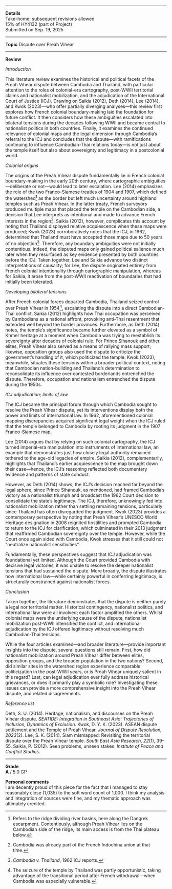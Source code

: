 ****

**Details**\
Take-home; subsequent revisions allowed\
15% of HY4132 (part of Project)\
Submitted on Sep. 19, 2025

****

**Topic**
Dispute over Preah Vihear

****

**Review**

*Introduction*

This literature review examines the historical and political facets of the Preah Vihear dispute between Cambodia and Thailand, with particular attention to the roles of colonial-era cartography, post-WWII territorial claims and nationalist mobilization, and the adjudication of the International Court of Justice (ICJ). Drawing on Saikia (2012), Deth (2014), Lee (2014), and Kwok (2023)—who offer partially diverging analyses—this review first explores how French colonial boundary-making laid the foundation for future conflict. It then considers how these ambiguities escalated into bilateral tensions during the decades following WWII and became central to nationalist politics in both countries. Finally, it examines the continued relevance of colonial maps and the legal dimension through Cambodia’s referral to the ICJ and concludes that the dispute—with ramifications continuing to influence Cambodian-Thai relations today—is not just about the temple itself but also about sovereignty and legitimacy in a postcolonial world.

*Colonial origins*

The origins of the Preah Vihear dispute fundamentally lie in French colonial boundary-making in the early 20th century, where cartographic ambiguities—deliberate or not—would lead to later escalation. Lee (2014) emphasizes the role of the two Franco-Siamese treaties of 1904 and 1907, which defined the watershed[^1] as the border but left much uncertainty around highland temples such as Preah Vihear. In the latter treaty, French surveyors produced multiple maps that placed the temple on the Cambodian side, a decision that Lee interprets as intentional and made to advance French interests in the region[^2]. Saikia (2012), however, complicates this account by noting that Thailand displayed relative acquiescence when these maps were produced; Kwok (2023) corroboratively notes that the ICJ, in 1962, determined that Thailand must have accepted those maps due to 50 years of no objection[^3]. Therefore, any boundary ambiguities were not initially contentious. Indeed, the disputed maps only gained political salience much later when they resurfaced as key evidence presented by both countries before the ICJ. Taken together, Lee and Saikia advance two distinct interpretations of causality; for Lee, the dispute originated entirely from French colonial intentionality through cartographic manipulation, whereas for Saikia, it arose from the post-WWII reactivation of boundaries that had initially been tolerated.

*Developing bilateral tensions*

After French colonial forces departed Cambodia, Thailand seized control over Preah Vihear in 1954[^4], escalating the dispute into a direct Cambodian-Thai conflict. Saikia (2012) highlights how Thai occupation was perceived by Cambodians as a national affront, provoking anti-Thai resentment that extended well beyond the border provinces. Furthermore, as Deth (2014) notes, the temple’s significance became further elevated as a symbol of Khmer heritage at a moment when Cambodia was trying to reestablish its sovereignty after decades of colonial rule. For Prince Sihanouk and other elites, Preah Vihear also served as a means of rallying mass support; likewise, opposition groups also used the dispute to criticize the government’s handling of it, which politicized the temple. Kwok (2023), meanwhile, situates these tensions within a broader political context, noting that Cambodian nation-building and Thailand’s determination to reconsolidate its influence over contested borderlands entrenched the dispute. Therefore, occupation and nationalism entrenched the dispute during the 1950s. 

*ICJ adjudication; limits of law*

The ICJ became the principal forum through which Cambodia sought to resolve the Preah Vihear dispute, yet its interventions display both the power and limits of international law. In 1962, aforementioned colonial mapping discrepancies acquired significant legal weight when the ICJ ruled that the temple belonged to Cambodia by rooting its judgment in the 1907 Franco-Siamese map.

Lee (2014) argues that by relying on such colonial cartography, the ICJ turned imperial-era manipulation into instruments of international law, an example that demonstrates just how closely legal authority remained tethered to the age-old legacies of empire. Saikia (2012), complementarily, highlights that Thailand’s earlier acquiescence to the map brought down their case—hence, the ICJ’s reasoning reflected both documentary evidence and patterns of state conduct.

However, as Deth (2014) shows, the ICJ’s decision reached far beyond the legal sphere, since Prince Sihanouk, as mentioned, had framed Cambodia’s victory as a nationalist triumph and broadcast the 1962 Court decision to consolidate the state’s legitimacy. The ICJ, therefore, unknowingly fed into nationalist mobilization rather than settling remaining tensions, particularly since Thailand has often disregarded the judgment. Kwok (2023) provides a contemporary perspective by noting that Preah Vihear’s UNESCO World Heritage designation in 2008 reignited hostilities and prompted Cambodia to return to the ICJ for clarification, which culminated in their 2013 judgment that reaffirmed Cambodian sovereignty over the temple. However, while the Court once again sided with Cambodia, Kwok stresses that it still could not “neutralize nationalist sensitivities”.

Fundamentally, these perspectives suggest that ICJ adjudication was foundational yet limited. Although the Court provided Cambodia with decisive legal victories, it was unable to resolve the deeper nationalist tensions that had sustained the dispute. More broadly, the dispute illustrates how international law—while certainly powerful in conferring legitimacy, is structurally constrained against nationalist forces.

*Conclusion*

Taken together, the literature demonstrates that the dispute is neither purely a legal nor territorial matter. Historical contingency, nationalist politics, and international law were all involved; each factor amplified the others. Whilst colonial maps were the underlying cause of the dispute, nationalist mobilization post-WWII intensified the conflict, and international adjudication by the ICJ offered legitimacy without resolving much Cambodian-Thai tensions.

While the four articles examined—and broader literature—provide important insights into the dispute, several questions still remain. First, how did nationalist mobilization around Preah Vihear differ between elites, opposition groups, and the broader population in the two nations? Second, did similar sites in the watershed region experience comparable politicization in the post-WWII years, or is Preah Vihear uniquely salient in this regard? Last, can legal adjudication ever fully address historical grievances, or does it primarily play a symbolic role? Investigating these issues can provide a more comprehensive insight into the Preah Vihear dispute, and related disagreements.

*Reference list*

Deth, S. U. (2014). Heritage, nationalism, and discourses on the Preah Vihear dispute. *SEATIDE: Integration in Southeast Asia: Trajectories of Inclusion, Dynamics of Exclusion*.
Kwok, D. Y. K. (2023). ASEAN dispute settlement and the Temple of Preah Vihear. *Journal of Dispute Resolution, 2023*(2).
Lee, S. K. (2014). Siam mismapped: Revisiting the territorial dispute over the Preah Vihear temple. *South East Asia Research, 22*(1), 39–55.
Saikia, P. (2012). Seen problems, unseen stakes. *Institute of Peace and Conflict Studies*.

[^1]: Refers to the ridge dividing river basins, here along the Dangrek escarpment. Contentiously, although Preah Vihear lies on the Cambodian side of the ridge, its main access is from the Thai plateau below.
[^2]: Cambodia was already part of the French Indochina union at that time.
[^3]: *Cambodia v. Thailand*, 1962 ICJ reports.
[^4]: The seizure of the temple by Thailand was partly opportunistic, taking advantage of the transitional period after French withdrawal—when Cambodia was especially vulnerable.

****

**Grade**\
**A** / 5.0 GP

**Personal comments**\
I am decently proud of this piece for the fact that I managed to stay reasonably close (1,035) to the soft word count of 1,000. I think my analysis and integration of sources were fine, and my thematic approach was ultimately credited.

